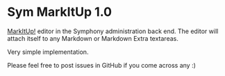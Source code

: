 Sym MarkItUp 1.0
================

[MarkItUp!][1] editor in the Symphony administration back end. The editor will attach itself to any Markdown or Markdown Extra textareas.

Very simple implementation.

Please feel free to post issues in GitHub if you come across any :)

  [1]: http://markitup.jaysalvat.com/home/